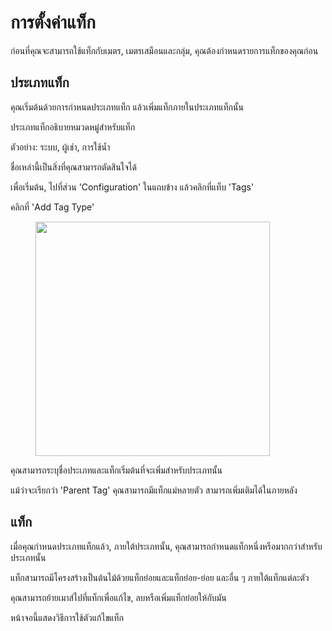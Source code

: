 # การตั้งค่าแท็ก

ก่อนที่คุณจะสามารถใช้แท็กกับเมตร, เมตรเสมือนและกลุ่ม, คุณต้องกำหนดรายการแท็กของคุณก่อน



## ประเภทแท็ก

คุณเริ่มต้นด้วยการกำหนดประเภทแท็ก แล้วเพิ่มแท็กภายในประเภทแท็กนั้น

ประเภทแท็กอธิบายหมวดหมู่สำหรับแท็ก

ตัวอย่าง: ระบบ, ผู้เช่า, การใช้น้ำ

ชื่อเหล่านี้เป็นสิ่งที่คุณสามารถตัดสินใจได้

เพื่อเริ่มต้น, ไปที่ส่วน 'Configuration' ในแถบข้าง แล้วคลิกที่แท็บ 'Tags'

คลิกที่ 'Add Tag Type'

<figure><img src="../../.gitbook/assets/image (9).png" alt="" width="375"><figcaption></figcaption></figure>

คุณสามารถระบุชื่อประเภทและแท็กเริ่มต้นที่จะเพิ่มสำหรับประเภทนั้น

แม้ว่าจะเรียกว่า 'Parent Tag' คุณสามารถมีแท็กแม่หลายตัว สามารถเพิ่มเติมได้ในภายหลัง



## แท็ก

เมื่อคุณกำหนดประเภทแท็กแล้ว, ภายใต้ประเภทนั้น, คุณสามารถกำหนดแท็กหนึ่งหรือมากกว่าสำหรับประเภทนั้น

แท็กสามารถมีโครงสร้างเป็นต้นไม้ด้วยแท็กย่อยและแท็กย่อย-ย่อย และอื่น ๆ ภายใต้แท็กแต่ละตัว

คุณสามารถย้ายเมาส์ไปที่แท็กเพื่อแก้ไข, ลบหรือเพิ่มแท็กย่อยให้กับมัน

หน้าจอนี้แสดงวิธีการใช้ตัวแก้ไขแท็ก

<figure><img src="../../.gitbook/assets/image (10).png" alt=""><figcaption></figcaption></figure>
